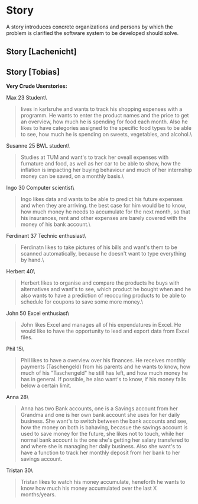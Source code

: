 # Story

A story introduces concrete organizations and persons by which the problem is clarified the software system to be developed should solve.

## Story [Lachenicht]


## Story [Tobias]
__Very Crude Userstories:__

Max 23 Student\
>lives in karlsruhe and wants to track his shopping expenses with a programm.
He wants to enter the product names and the price to get an overview, how much he is spending for food each month.
Also he likes to have categories assigned to the specific food types to be able to see, how much he is spending on sweets, vegetables, and alcohol.\

Susanne 25 BWL student\
>Studies at TUM and want's to track her oveall expenses with furnature and food, as well as her car to be able to show, how the inflation is impacting her buying behaviour and much of her internship money can be saved, on a monthly basis.\

Ingo 30 Computer scientist\
>Ingo likes data and wants to be able to predict his future expenses and when they are arriving. the best case for him would be to know, how much money he needs to accumulate for the next month, so that his insurances, rent and other expenses are barely covered with the money of his bank account.\

Ferdinant 37 Technic enthusiast\
>Ferdinatn likes to take pictures of his bills and want's them to be scanned automatically, because he doesn't want to type everything by hand.\

Herbert 40\
>Herbert likes to organise and compare the products he buys with alternatives and want's to see, which product he bought when and he also wants to have a prediction of reoccuring products to be able to schedule for coupons to save some more money.\

John 50 Excel enthusiast\
>John likes Excel and manages all of his expendatures in Excel. He would like to have the opportunity to lead and export data from Excel files.

Phil 15\
>Phil likes to have a overview over his finances. He receives monthly payments (Taschengeld) from his parents and he wants to know, how much of his "Taschengeld" he still has left, and how much money he has in general. If possible, he also want's to know, if his money falls below a certain limit.

Anna 28\
>Anna has two Bank accounts, one is a Savings account from her Grandma and one is her own bank account she uses for her daily business. She want's to switch between the bank accounts and see, how the money on both is bahaving, becasue the savings account is used to save money for the future, she likes not to touch, while her normal bank account is the one she's getting her salary transfered to and where she is managing her daily business. Also she want's to have a function to track her monthly deposit from her bank to her savings account.

Tristan 30\
>Tristan likes to watch his money accumulate, heneforth he wants to know how much his money accumulated over the last X months/years.